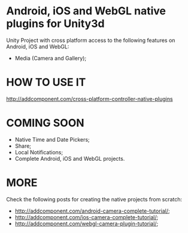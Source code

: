 # Android, iOS and WebGL native plugins for Unity3d

Unity Project with cross platform access to the following features on Android, iOS and WebGL:

- Media (Camera and Gallery); 

# HOW TO USE IT
http://addcomponent.com/cross-platform-controller-native-plugins

# COMING SOON

- Native Time and Date Pickers;
- Share;
- Local Notifications;
- Complete Android, iOS and WebGL projects.

# MORE
Check the following posts for creating the native projects from scratch:
- http://addcomponent.com/android-camera-complete-tutorial/;
- http://addcomponent.com/ios-camera-complete-tutorial/;
- http://addcomponent.com/webgl-camera-plugin-tutorial/;
